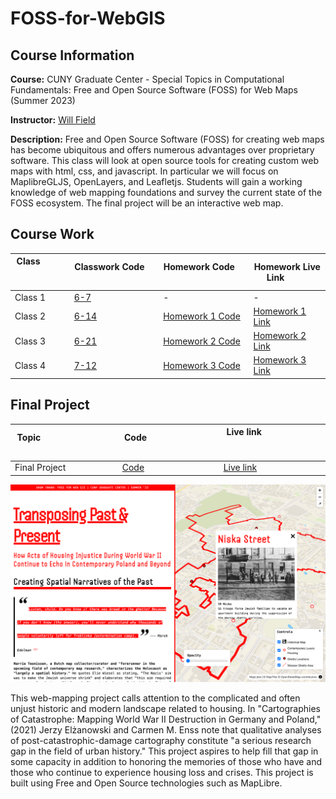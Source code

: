 # FOSS-for-WebGIS

## Course Information
__Course:__ CUNY Graduate Center - Special Topics in Computational Fundamentals: Free and Open Source Software (FOSS) for Web Maps (Summer 2023)

__Instructor:__ [Will Field](wfield@gc.cuny.edu)

__Description:__ Free and Open Source Software (FOSS) for creating web maps has become ubiquitous and offers numerous advantages over proprietary software. This class will look at open source tools for creating custom web maps with html, css, and javascript. In particular we will focus on MaplibreGLJS, OpenLayers, and Leafletjs. Students will gain a working knowledge of web mapping foundations and survey the current state of the FOSS ecosystem. The final project will be an interactive web map.


    
## Course Work
| Class &nbsp; &nbsp; &nbsp; &nbsp; &nbsp; &nbsp; &nbsp;  &nbsp; &nbsp; &nbsp; &nbsp; &nbsp; &nbsp; &nbsp; &nbsp; &nbsp; &nbsp; | Classwork Code &nbsp; &nbsp; &nbsp; &nbsp; &nbsp; &nbsp; &nbsp;  &nbsp; &nbsp; &nbsp; &nbsp; &nbsp; &nbsp; &nbsp; &nbsp; &nbsp; &nbsp;  | Homework Code &nbsp; &nbsp; &nbsp; &nbsp; &nbsp; &nbsp; &nbsp;  &nbsp; &nbsp; &nbsp; &nbsp; &nbsp; &nbsp; &nbsp; &nbsp; &nbsp; &nbsp; | Homework Live Link &nbsp; &nbsp; &nbsp; &nbsp; &nbsp; |
| ------ | ------ | ----- | ------ | 
| Class 1 | [6-7](https://github.com/lisjak/FOSS-for-WebGIS/tree/main/6-7) | - | - | 
| Class 2 | [6-14](https://github.com/lisjak/FOSS-for-WebGIS/tree/main/6-14) | [Homework 1 Code](https://github.com/lisjak/FOSS-for-WebGIS/tree/main/homework-1) | [Homework 1 Link](https://lisjak.github.io/FOSS-for-WebGIS/homework-1/) | 
| Class 3 | [6-21](https://github.com/lisjak/FOSS-for-WebGIS/tree/main/6-21) | [Homework 2 Code](https://github.com/lisjak/FOSS-for-WebGIS/tree/main/homework-2) | [Homework 2 Link](https://lisjak.github.io/FOSS-for-WebGIS/homework-2/) | 
| Class 4 | [7-12](https://github.com/lisjak/FOSS-for-WebGIS/tree/main/7-12) | [Homework 3 Code](https://github.com/lisjak/FOSS-for-WebGIS/tree/main/homework-3) | [Homework 3 Link](https://lisjak.github.io/FOSS-for-WebGIS/homework-3/) | 

## Final Project
| Topic &nbsp; &nbsp; &nbsp; &nbsp; &nbsp; &nbsp; &nbsp;  &nbsp; &nbsp; &nbsp; &nbsp; &nbsp; &nbsp; &nbsp; &nbsp; &nbsp; &nbsp; &nbsp; &nbsp; &nbsp; &nbsp;&nbsp; &nbsp; &nbsp; &nbsp; &nbsp; &nbsp; &nbsp; &nbsp; &nbsp; &nbsp; &nbsp; &nbsp; &nbsp;| Code &nbsp; &nbsp; &nbsp; &nbsp; &nbsp; &nbsp; &nbsp; &nbsp; &nbsp; &nbsp; &nbsp; &nbsp; &nbsp; &nbsp; &nbsp; &nbsp; &nbsp;&nbsp; &nbsp; &nbsp; &nbsp; &nbsp; &nbsp; &nbsp; &nbsp; &nbsp; &nbsp; &nbsp; &nbsp; &nbsp; &nbsp; &nbsp; &nbsp;| Live link &nbsp; &nbsp; &nbsp; &nbsp; &nbsp; &nbsp; &nbsp; &nbsp; &nbsp; &nbsp; &nbsp; &nbsp; &nbsp;&nbsp; &nbsp; &nbsp; &nbsp; &nbsp; &nbsp; &nbsp; &nbsp; &nbsp; &nbsp; &nbsp; &nbsp; &nbsp; &nbsp; &nbsp; &nbsp; &nbsp; &nbsp; &nbsp; &nbsp; &nbsp; 
| ------ | ------ | ----- 
| Final Project | [Code](https://github.com/lisjak/FOSS-for-WebGIS/tree/main/final-project) | [Live link](https://lisjak.github.io/FOSS-for-WebGIS/final-project/) |

[![Project screenshot](https://github.com/lisjak/FOSS-for-WebGIS/blob/main/proj.png)](https://github.com/lisjak/FOSS-for-WebGIS/tree/main/final-project)

This web-mapping project calls attention to the complicated and often unjust historic and modern landscape related to housing. In "Cartographies of Catastrophe: Mapping World War II Destruction in Germany and Poland," (2021) Jerzy Elżanowski and Carmen M. Enss note that qualitative analyses of post-catastrophic-damage cartography constitute "a serious research gap in the field of urban history." This project aspires to help fill that gap in some capacity in addition to honoring the memories of those who have and those who continue to experience housing loss and crises. This project is built using Free and Open Source technologies such as MapLibre. 



